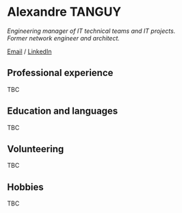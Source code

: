 # Alexandre TANGUY
*Engineering manager of IT technical teams and IT projects. <br> 
Former network engineer and architect.*

[Email](alexandre@tanguy.pro) / [LinkedIn](https://www.linkedin.com/in/alexandretanguy/) <br>

## Professional experience
TBC

## Education and languages
TBC

## Volunteering
TBC

## Hobbies
TBC